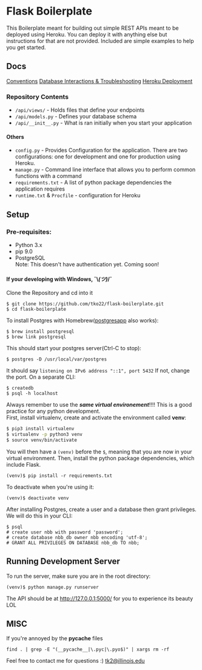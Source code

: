 # Flask Boilerplate 
This Boilerplate meant for building out simple REST APIs meant to be deployed using Heroku. You can deploy it with anything else but instructions for that are not provided. Included are simple examples to help you get started. <br>

## Docs
<a href='./docs/conventions.md'>Conventions</a>
<a href='./docs/database.md'>Database Interactions & Troubleshooting</a>
<a href='./docs/git_flow.md'>Heroku Deployment</a>

### Repository Contents
* ```/api/views/``` - Holds files that define your endpoints
* ```/api/models.py``` - Defines your database schema
* ```/api/__init__.py``` - What is ran initially when you start your application
#### Others
* ```config.py``` - Provides Configuration for the application. There are two configurations: one for development and one for production using Heroku. 
* ```manage.py``` - Command line interface that allows you to perform common functions with a command
* ```requirements.txt``` - A list of python package dependencies the application requires
* ```runtime.txt``` & ```Procfile``` - configuration for Heroku

## Setup 
### Pre-requisites:
- Python 3.x
- pip 9.0
- PostgreSQL <br>
Note: This doesn't have authentication yet. Coming soon! <br>
#### If your developing with Windows, ¯\\_(ツ)_/¯ <br>
Clone the Repository and cd into it
```
$ git clone https://github.com/tko22/flask-boilerplate.git
$ cd flask-boilerplate
```
To install Postgres with Homebrew([postgresapp](http://postgresapp.com/) also works):
```
$ brew install postgresql
$ brew link postgresql
```
This should start your postgres server(Ctrl-C to stop):
```
$ postgres -D /usr/local/var/postgres
```
It should say ```listening on IPv6 address "::1", port 5432``` If not, change the port. On a separate CLI:
```
$ createdb
$ psql -h localhost
```
Always remember to use the ***same virtual environement***!!!! This is a good practice for any python development. <br>
First, install virtualenv, create and activate the environment called **venv**:
```bash
$ pip3 install virtualenv
$ virtualenv -p python3 venv
$ source venv/bin/activate
```
You will then have a ```(venv)``` before the ```$```, meaning that you are now in your virtual environment. Then, install the python package dependencies, which include Flask.
```
(venv)$ pip install -r requirements.txt
```
To deactivate when you're using it:
```
(venv)$ deactivate venv
```
After installing Postgres, create a user and a database then grant privileges. We will do this in your CLI:
```
$ psql
# create user nbb with password 'password';
# create database nbb_db owner nbb encoding 'utf-8';
# GRANT ALL PRIVILEGES ON DATABASE nbb_db TO nbb;
```
## Running Development Server
To run the server, make sure you are in the root directory:
```
(venv)$ python manage.py runserver
```
The API should be at http://127.0.0.1:5000/ for you to experience its beauty LOL 

## MISC

If you're annoyed by the __pycache__ files 
```
find . | grep -E "(__pycache__|\.pyc|\.pyo$)" | xargs rm -rf
```

Feel free to contact me for questions :) 
tk2@illinois.edu

